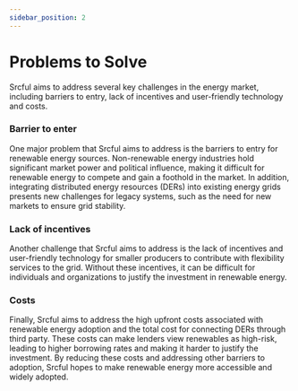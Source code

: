 ```yaml
---
sidebar_position: 2
---
```


# Problems to Solve

Srcful aims to address several key challenges in the energy market, including barriers to entry, lack of incentives and user-friendly technology and costs.

### Barrier to enter
One major problem that Srcful aims to address is the barriers to entry for renewable energy sources. Non-renewable energy industries hold significant market power and political influence, making it difficult for renewable energy to compete and gain a foothold in the market. In addition, integrating distributed energy resources (DERs) into existing energy grids presents new challenges for legacy systems, such as the need for new markets to ensure grid stability.

### Lack of incentives
Another challenge that Srcful aims to address is the lack of incentives and user-friendly technology for smaller producers to contribute with flexibility services to the grid. Without these incentives, it can be difficult for individuals and organizations to justify the investment in renewable energy.

### Costs
Finally, Srcful aims to address the high upfront costs associated with renewable energy adoption and the total cost for connecting DERs through third party. These costs can make lenders view renewables as high-risk, leading to higher borrowing rates and making it harder to justify the investment. By reducing these costs and addressing other barriers to adoption, Srcful hopes to make renewable energy more accessible and widely adopted.
